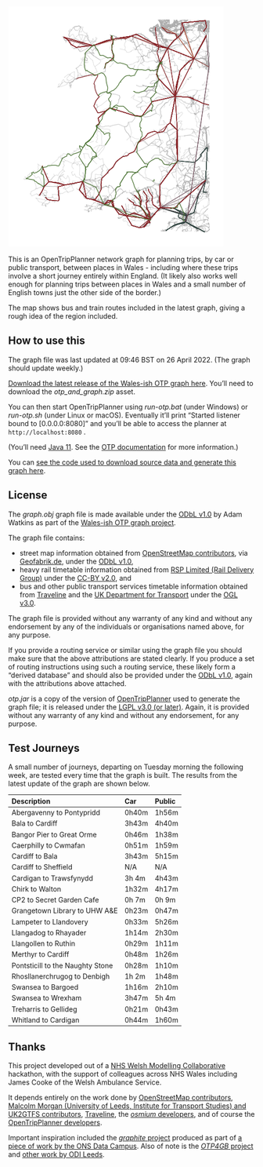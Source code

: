 ![](map.png)

This is an OpenTripPlanner network graph for planning trips, by car or public transport, between places in Wales - including where these trips involve a short journey entirely within England. (It likely also works well enough for planning trips between places in Wales and a small number of English towns just the other side of the border.)

The map shows bus and train routes included in the latest graph, giving a rough idea of the region included.

## How to use this

The graph file was last updated at 09:46 BST on 26 April 2022. (The graph should update weekly.)

[Download the latest release of the Wales-ish OTP graph here](https://github.com/stupidpupil/wales_ish_otp_graph/releases/latest). You’ll need to download the *otp\_and\_graph.zip* asset.

You can then start OpenTripPlanner using *run-otp.bat* (under Windows) or *run-otp.sh* (under Linux or macOS). Eventually it’ll print “Started listener bound to \[0.0.0.0:8080\]” and you’ll be able to access the planner at `http://localhost:8080` .

(You’ll need [Java 11](https://adoptopenjdk.net/?variant=openjdk11&jvmVariant=hotspot). See the [OTP documentation](http://docs.opentripplanner.org/en/latest/) for more information.)

You can [see the code used to download source data and generate this graph here](https://github.com/stupidpupil/wales_ish_otp_graph).

## License

The *graph.obj* graph file is made available under the [ODbL v1.0](https://opendatacommons.org/licenses/odbl/1-0/) by Adam Watkins as part of the [Wales-ish OTP graph project](https://stupidpupil.github.io/wales_ish_otp_graph).

The graph file contains:

  - street map information obtained from [OpenStreetMap contributors](https://www.openstreetmap.org/copyright), via [Geofabrik.de](https://download.geofabrik.de/europe/great-britain.html), under the [ODbL v1.0](https://opendatacommons.org/licenses/odbl/1-0/),
  - heavy rail timetable information obtained from [RSP Limited (Rail Delivery Group)](http://data.atoc.org/) under the [CC-BY v2.0](https://creativecommons.org/licenses/by/2.0/uk/legalcode), and
  - bus and other public transport services timetable information obtained from [Traveline](https://www.travelinedata.org.uk/traveline-open-data/traveline-national-dataset/) and the [UK Department for Transport](https://data.bus-data.dft.gov.uk/) under the [OGL v3.0](https://www.nationalarchives.gov.uk/doc/open-government-licence/version/3/).

The graph file is provided without any warranty of any kind and without any endorsement by any of the individuals or organisations named above, for any purpose.

If you provide a routing service or similar using the graph file you should make sure that the above attributions are stated clearly. If you produce a set of routing instructions using such a routing service, these likely form a “derived database” and should also be provided under the [ODbL v1.0](https://opendatacommons.org/licenses/odbl/1-0/), again with the attributions above attached.

*otp.jar* is a copy of the version of [OpenTripPlanner](https://github.com/opentripplanner/OpenTripPlanner) used to generate the graph file; it is released under the [LGPL v3.0 (or later)](https://github.com/opentripplanner/OpenTripPlanner/blob/dev-2.x/LICENSE). Again, it is provided without any warranty of any kind and without any endorsement, for any purpose.

## Test Journeys

A small number of journeys, departing on Tuesday morning the following week, are tested every time that the graph is built. The results from the latest update of the graph are shown below.

| Description                      | Car   | Public |
| :------------------------------- | :---- | :----- |
| Abergavenny to Pontypridd        | 0h40m | 1h56m  |
| Bala to Cardiff                  | 3h43m | 4h40m  |
| Bangor Pier to Great Orme        | 0h46m | 1h38m  |
| Caerphilly to Cwmafan            | 0h51m | 1h59m  |
| Cardiff to Bala                  | 3h43m | 5h15m  |
| Cardiff to Sheffield             | N/A   | N/A    |
| Cardigan to Trawsfynydd          | 3h 4m | 4h43m  |
| Chirk to Walton                  | 1h32m | 4h17m  |
| CP2 to Secret Garden Cafe        | 0h 7m | 0h 9m  |
| Grangetown Library to UHW A\&E   | 0h23m | 0h47m  |
| Lampeter to Llandovery           | 0h33m | 5h26m  |
| Llangadog to Rhayader            | 1h14m | 2h30m  |
| Llangollen to Ruthin             | 0h29m | 1h11m  |
| Merthyr to Cardiff               | 0h48m | 1h26m  |
| Pontsticill to the Naughty Stone | 0h28m | 1h10m  |
| Rhosllanerchrugog to Denbigh     | 1h 2m | 1h48m  |
| Swansea to Bargoed               | 1h16m | 2h10m  |
| Swansea to Wrexham               | 3h47m | 5h 4m  |
| Treharris to Gellideg            | 0h21m | 0h43m  |
| Whitland to Cardigan             | 0h44m | 1h60m  |

## Thanks

This project developed out of a [NHS Welsh Modelling Collaborative](https://twitter.com/nhswmc) hackathon, with the support of colleagues across NHS Wales including James Cooke of the Welsh Ambulance Service.

It depends entirely on the work done by [OpenStreetMap contributors](https://www.openstreetmap.org/), [Malcolm Morgan (University of Leeds, Institute for Transport Studies) and UK2GTFS contributors](https://itsleeds.github.io/UK2GTFS/), [Traveline](https://www.travelinedata.org.uk/), the [*osmium* developers](https://osmcode.org/), and of course the [OpenTripPlanner developers](http://www.opentripplanner.org/).

Important inspiration included the [*graphite* project](https://github.com/datasciencecampus/graphite) produced as part of [a piece of work by the ONS Data Campus](https://datasciencecampus.ons.gov.uk/access-to-services-using-multimodal-transport-networks/). Also of note is the [*OTP4GB* project](https://github.com/odileeds/OTP4GB) and [other work by ODI Leeds](https://odileeds.org/blog/2021-06-08-transportaccessibilityinnorthengland).

